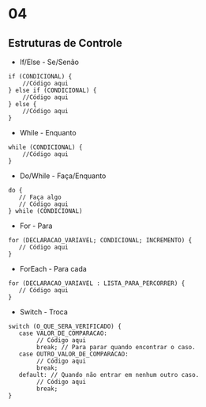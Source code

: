 # 04

## Estruturas de Controle

- If/Else - Se/Senão
```
if (CONDICIONAL) {
    //Código aqui
} else if (CONDICIONAL) {
    //Código aqui
} else {
    //Código aqui
}
```
- While - Enquanto
```
while (CONDICIONAL) {
    //Código aqui
}
```
- Do/While - Faça/Enquanto
```
do {
   // Faça algo
   // Código aqui
} while (CONDICIONAL)
```
- For - Para
```
for (DECLARACAO_VARIAVEL; CONDICIONAL; INCREMENTO) {
   // Código aqui
}
```
- ForEach - Para cada
```
for (DECLARACAO_VARIAVEL : LISTA_PARA_PERCORRER) {
   // Código aqui
}
```
- Switch - Troca
```
switch (O_QUE_SERA_VERIFICADO) {
   case VALOR_DE_COMPARACAO:
        // Código aqui
        break; // Para parar quando encontrar o caso.
   case OUTRO_VALOR_DE_COMPARACAO:
        // Código aqui
        break;
   default: // Quando não entrar em nenhum outro caso.
        // Código aqui
        break;
}
```